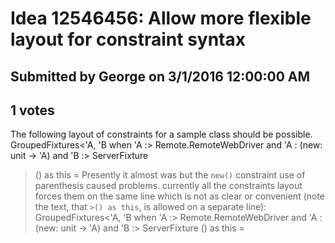 # Idea 12546456: Allow more flexible layout for constraint syntax

## Submitted by George on 3/1/2016 12:00:00 AM

## 1 votes

The following layout of constraints for a sample class should be possible.
GroupedFixtures<'A, 'B
when
'A :> Remote.RemoteWebDriver and
'A : (new: unit -> 'A) and
'B :> ServerFixture
>() as this =
Presently it almost was but the `new()` constraint use of parenthesis caused problems. currently all the constraints layout forces them on the same line which is not as clear or convenient (note the text, that `>() as this`, is allowed on a separate line):
GroupedFixtures<'A, 'B when 'A :> Remote.RemoteWebDriver and 'A : (new: unit -> 'A) and 'B :> ServerFixture
>() as this =

